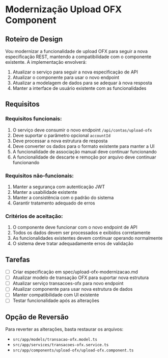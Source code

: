 # Modernização Upload OFX Component

## Roteiro de Design

Vou modernizar a funcionalidade de upload OFX para seguir a nova especificação REST, mantendo a compatibilidade com o componente existente. A implementação envolverá:

1. Atualizar o serviço para seguir a nova especificação de API
2. Atualizar o componente para usar o novo endpoint
3. Atualizar a modelagem de dados para se adequar à nova resposta
4. Manter a interface de usuário existente com as funcionalidades

## Requisitos

### Requisitos funcionais:
1. O serviço deve consumir o novo endpoint `/api/contas/upload-ofx`
2. Deve suportar o parâmetro opcional `accountId`
3. Deve processar a nova estrutura de resposta
4. Deve converter os dados para o formato existente para manter a UI
5. A funcionalidade de associação manual deve continuar funcionando
6. A funcionalidade de descarte e remoção por arquivo deve continuar funcionando

### Requisitos não-funcionais:
1. Manter a segurança com autenticação JWT
2. Manter a usabilidade existente
3. Manter a consistência com o padrão do sistema
4. Garantir tratamento adequado de erros

### Critérios de aceitação:
1. O componente deve funcionar com o novo endpoint de API
2. Todos os dados devem ser processados e exibidos corretamente
3. As funcionalidades existentes devem continuar operando normalmente
4. O sistema deve tratar adequadamente erros de validação

## Tarefas

- [ ] Criar especificação em spec/upload-ofx-modernizacao.md
- [ ] Atualizar modelo de transação OFX para suportar nova estrutura
- [ ] Atualizar serviço transacoes-ofx para novo endpoint
- [ ] Atualizar componente para usar nova estrutura de dados
- [ ] Manter compatibilidade com UI existente
- [ ] Testar funcionalidade após as alterações

## Opção de Reversão

Para reverter as alterações, basta restaurar os arquivos:
- `src/app/models/transacao-ofx.model.ts`
- `src/app/services/transacoes-ofx.service.ts`
- `src/app/components/upload-ofx/upload-ofx.component.ts`